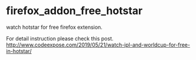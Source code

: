 # firefox_addon_free_hotstar
watch hotstar for free firefox extension.

For detail instruction please check this post.
http://www.codeexpose.com/2019/05/21/watch-ipl-and-worldcup-for-free-in-hotstar/
